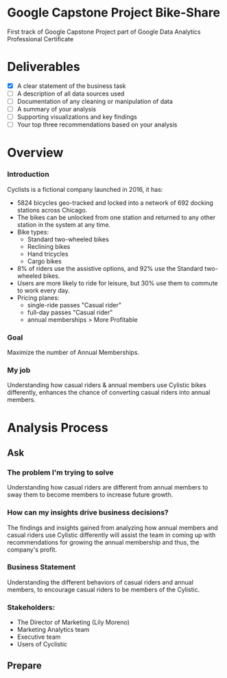 # Google Capstone Project Bike-Share
First track of Google Capstone Project part of  Google Data Analytics Professional Certificate

# Deliverables
- [x] A clear statement of the business task
- [ ] A description of all data sources used
- [ ] Documentation of any cleaning or manipulation of data
- [ ] A summary of your analysis
- [ ] Supporting visualizations and key findings
- [ ] Your top three recommendations based on your analysis

# Overview 
### Introduction
Cyclists is a fictional company launched in 2016, it has: 
- 5824 bicycles geo-tracked and locked into a network of 692 docking stations across Chicago.
- The bikes can be unlocked from one station and returned to any other station in the system at any time.
- Bike types: 
    - Standard two-wheeled bikes
    - Reclining bikes
    - Hand tricycles
    - Cargo bikes
- 8% of riders use the assistive options, and 92% use the Standard two-wheeled bikes.
- Users are more likely to ride for leisure, but 30% use them to commute to work every day.
- Pricing planes: 
   - single-ride passes "Casual rider"
   - full-day passes "Casual rider"
   - annual memberships > More Profitable 

### Goal
Maximize the number of Annual Memberships.
### My job
Understanding how casual riders & annual members use Cylistic bikes differently, enhances the chance of converting casual riders into annual members. 

# Analysis Process
## Ask
### The problem I'm trying to solve
 Understanding how casual riders are different from annual members to sway them to become members to increase future growth.
### How can my insights drive business decisions?
The findings and insights gained from analyzing how annual members and casual riders use Cylistic differently will assist the team in coming up with recommendations for growing the annual membership and thus, the company's profit. 

### Business Statement
Understanding the different behaviors of casual riders and annual members, to encourage casual riders to be members of the Cylistic. 
### Stakeholders: 
- The Director of Marketing (Lily Moreno)
- Marketing Analytics team
- Executive team
- Users of Cyclistic

## Prepare






